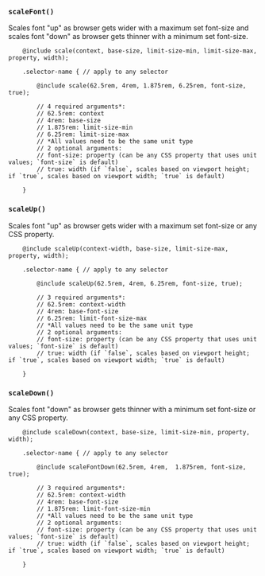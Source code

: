 
### `scaleFont()`
Scales font "up" as browser gets wider with a maximum set font-size and scales font "down" as browser gets thinner with a minimum set font-size.

```
	@include scale(context, base-size, limit-size-min, limit-size-max, property, width);
```

```
	.selector-name { // apply to any selector

		@include scale(62.5rem, 4rem, 1.875rem, 6.25rem, font-size, true);

		// 4 required arguments*:
		// 62.5rem: context
		// 4rem: base-size
		// 1.875rem: limit-size-min
		// 6.25rem: limit-size-max
		// *All values need to be the same unit type
		// 2 optional arguments:
		// font-size: property (can be any CSS property that uses unit values; `font-size` is default)
		// true: width (if `false`, scales based on viewport height; if `true`, scales based on viewport width; `true` is default)

	}
```


### `scaleUp()`
Scales font "up" as browser gets wider with a maximum set font-size or any CSS property.

````
	@include scaleUp(context-width, base-size, limit-size-max, property, width);
````

````
	.selector-name { // apply to any selector

		@include scaleUp(62.5rem, 4rem, 6.25rem, font-size, true);

		// 3 required arguments*:
		// 62.5rem: context-width
		// 4rem: base-font-size
		// 6.25rem: limit-font-size-max
		// *All values need to be the same unit type
		// 2 optional arguments:
		// font-size: property (can be any CSS property that uses unit values; `font-size` is default)
		// true: width (if `false`, scales based on viewport height; if `true`, scales based on viewport width; `true` is default)

	}
````


### `scaleDown()`
Scales font "down" as browser gets thinner with a minimum set font-size or any CSS property.

````
	@include scaleDown(context, base-size, limit-size-min, property, width);
````

````
	.selector-name { // apply to any selector

		@include scaleFontDown(62.5rem, 4rem,  1.875rem, font-size, true);

		// 3 required arguments*:
		// 62.5rem: context-width
		// 4rem: base-font-size
		// 1.875rem: limit-font-size-min
		// *All values need to be the same unit type
		// 2 optional arguments:
		// font-size: property (can be any CSS property that uses unit values; `font-size` is default)
		// true: width (if `false`, scales based on viewport height; if `true`, scales based on viewport width; `true` is default)
		
	}
````
